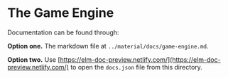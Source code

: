 # The Game Engine

Documentation can be found through:

__Option one.__
The markdown file at `../material/docs/game-engine.md`.

__Option two.__
Use [https://elm-doc-preview.netlify.com/](https://elm-doc-preview.netlify.com/)
to open the `docs.json` file from this directory.
